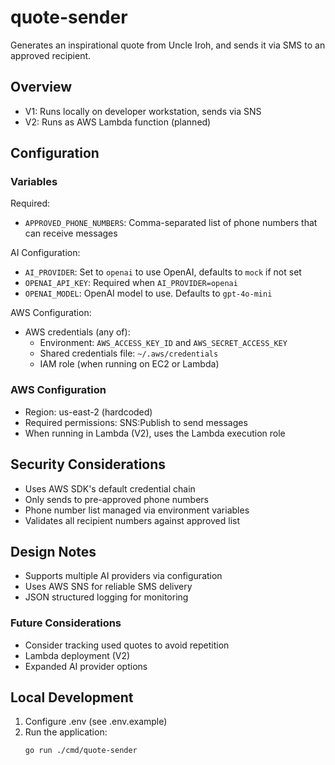# quote-sender

Generates an inspirational quote from Uncle Iroh, and sends it via SMS to an approved recipient.

## Overview

- V1: Runs locally on developer workstation, sends via SNS
- V2: Runs as AWS Lambda function (planned)

## Configuration

### Variables

Required:
- `APPROVED_PHONE_NUMBERS`: Comma-separated list of phone numbers that can receive messages

AI Configuration:
- `AI_PROVIDER`: Set to `openai` to use OpenAI, defaults to `mock` if not set
- `OPENAI_API_KEY`: Required when `AI_PROVIDER=openai`
- `OPENAI_MODEL`: OpenAI model to use. Defaults to `gpt-4o-mini`

AWS Configuration:
- AWS credentials (any of):
  - Environment: `AWS_ACCESS_KEY_ID` and `AWS_SECRET_ACCESS_KEY`
  - Shared credentials file: `~/.aws/credentials`
  - IAM role (when running on EC2 or Lambda)

### AWS Configuration

- Region: us-east-2 (hardcoded)
- Required permissions: SNS:Publish to send messages
- When running in Lambda (V2), uses the Lambda execution role

## Security Considerations

- Uses AWS SDK's default credential chain
- Only sends to pre-approved phone numbers
- Phone number list managed via environment variables
- Validates all recipient numbers against approved list

## Design Notes

- Supports multiple AI providers via configuration
- Uses AWS SNS for reliable SMS delivery
- JSON structured logging for monitoring

### Future Considerations
- Consider tracking used quotes to avoid repetition
- Lambda deployment (V2)
- Expanded AI provider options

## Local Development

1. Configure .env (see .env.example)
2. Run the application:
   ```sh
   go run ./cmd/quote-sender
   ```